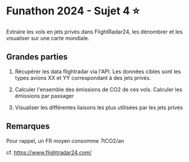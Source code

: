 # Funathon 2024 - Sujet 4 :star:

Extraire les vols en jets privés dans FlightRadar24, les dénombrer et les visualiser sur une carte mondiale.

## Grandes parties

1. Récupérer les data flightradar via l'API. Les données cibles sont les types avions XX et YY correspondant à des jets privés.

2. Calculer l'ensemble des émissions de CO2 de ces vols. Calculer les émissions par passager 

3. Visualiser les différentes liaisons les plus utilisées par les jets privés

## Remarques

Pour rappel, un FR moyen consomme 7tCO2/an

cf. https://www.flightradar24.com/

